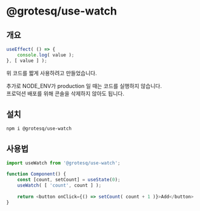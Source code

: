 # @grotesq/use-watch

## 개요

```js
useEffect( () => {
    console.log( value );
}, [ value ] );
```

위 코드를 짧게 사용하려고 만들었습니다.

추가로 NODE_ENV가 production 일 때는 코드를 실행하지 않습니다.  
프로덕션 배포를 위해 콘솔을 삭제하지 않아도 됩니다.

## 설치

```shell
npm i @grotesq/use-watch
```

## 사용법

```js
import useWatch from '@grotesq/use-watch';

function Component() {
    const [count, setCount] = useState(0);
    useWatch( [ 'count', count ] );
    
    return <button onClick={() => setCount( count + 1 )}>Add</button>
}
```
